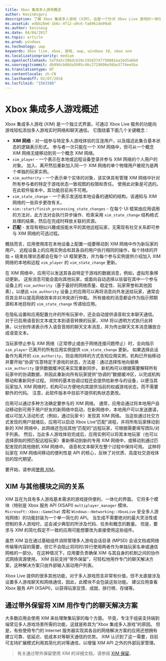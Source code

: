 ```yaml
---
title: Xbox 集成多人游戏概述
author: KevinAsgari
description: 了解 Xbox 集成多人游戏 (XIM)，这是一个针对 Xbox Live 游戏的一体化多人游戏/网络/聊天解决方案。
ms.assetid: edbb28e6-1b6c-4f12-a9c6-fa8961de99a8
ms.author: kevinasg
ms.date: 04/04/2017
ms.topic: article
ms.prod: windows
ms.technology: uwp
keywords: Xbox live, xbox, 游戏, uwp, windows 10, xbox one
ms.localizationpriority: medium
ms.openlocfilehash: 5af9a5c386dc620c19183747750081ea1bd5a66d
ms.sourcegitcommit: db09dcb08da5995c46c2729896e56be3774ee5ba
ms.translationtype: HT
ms.contentlocale: zh-CN
ms.lasthandoff: 02/07/2018
ms.locfileid: "1563388"
---
```

# <a name="xbox-integrated-multiplayer-overview"></a>Xbox 集成多人游戏概述

 Xbox 集成多人游戏 (XIM) 是一个独立式界面，可通过 Xbox Live 服务的功能向游戏轻松添加多人游戏实时网络和聊天通信。 它围绕着下面几个关键概念：

 - **XIM 网络** - 对一组参与特定多人游戏体验的互连用户，以及描述此集合基本状态的逻辑表示形式。 参与者一次只能在一个 XIM 网络中，但可从一个概念 XIM 网络无缝移动到另一个概念 XIM 网络。
 - `xim_player` - 一个表示在本地或远程设备登录并参与 XIM 网络的个人用户的对象。 加入、离开然后重新加入同一个 XIM 网络的单个物理用户被视为是两个单独的玩家实例。
 - `xim_authority` - 一个表示单个实体的对象，该实体具有管理 XIM 网络中针对所有参与者的特定于游戏状态一致视图的权限和责任。 使用此对象是可选的。 在此软件版本中，其功能目前尚不可用。
 - `xim_state_change` - 一个表示发送给本地设备的通知的结构，该通知与 XIM 网络的一些异步更改有关。
 - `xim::start/finish_processing_state_changes` - 在每个 UI 框架由应用调用的方法对，此方法对会执行异步操作、检索采用 `xim_state_change` 结构格式处理的结果，然后在完成时释放关联的资源。
 - **匹配** - 发现有相似兴趣或技能水平的其他远程玩家，无需现有社交关系即可参与 XIM 网络的可选过程。

概括而言，应用使用库在本地设备上配置一组要移动到 XIM 网络中作为新玩家的用户。 远程设备上的应用实例会和其各自的用户执行相同的操作，每个持续的开始 + 结束处理状态都会在每个 UI 框架更改，并为每个参与实例提供介绍加入 XIM 网络的本地和远程 `xim_player` 的 `xim_state_change` 更新。

在 XIM 网络中，应用可以发送其各自特定于游戏的数据消息，例如，虚拟形象移动更新。 这些消息可能会面向其他玩家，或面向自动选择以驻留在其中一个参与设备上的 `xim_authority`（基于最好的网络质量、稳定性、玩家荣誉和其他因素），以便此 `xim_authority` 设备上的应用可以再将消息向外发送给玩家，通常会将其合并以提高网络效率并对冲突进行仲裁。 所有接收的消息都会作为指示预期源和本地目标的 `xim_state_change` 传递给应用。

在隐私设置和应用配置允许的所有玩家中，还会自动提供语音和文本聊天通信。 对于已启用语音到文本或文本到语音转换的玩家，XIM 将以透明方式执行此转换，以分别传递表示传入语音音频的聊天文本消息，并为传出聊天文本消息播放合成语音文本。

当玩家停止参与 XIM 网络（正常停止或由于网络连接问题停止）时，会向指示 `xim_player` 已离开的所有应用实例提供 `xim_state_change` 更新。 如果选择此设备作为离开的 `xim_authority`，则会用同样的方式告知应用实例，机构已开始移动并要开始“协调”任意特定于游戏的状态，方法是：通过选择性地向替换 `xim_authority` 提供数据缓冲区来实现重新同步。 新机构可以根据需要解释所有玩家中的协调数据，并因此重新向所有玩家提供“协调的”数据缓冲区，以完成机构移动和重新同步过程。 同样的基本协调过程还会提供给新参与的设备，以便当其玩家加入 XIM 网络时，机构可以方便地向其提供当前的权威游戏状态，而不需要额外的代码。 注意，此软件版本中目前不提供机构状态更改。

应用可以通过多种方法确定要参与的 XIM 网络。 通常，应用会通过将本地用户自动移动到可用于用户好友的新网络中启动，在新网络中，本地用户可以发送邀请，或以可加入活动形式（例如，通过玩家卡）发现其 XIM 网络。 当这些通过社交方式发现的用户就绪后，应用可以启动 Xbox Live“匹配”进程，并将所有玩家移动到新的 XIM 网络中，此网络还包括其他“匹配的”远程玩家，可根据需要填写团队/对手列表。 然后，当此多人游戏体验完成后，应用实例可以将其本地玩家（也可以选择原始的预匹配远程玩家）重新移动到新的专用 XIM 网络中，或移动到通过匹配发现的其他随机 XIM 网络中。 语音和文本聊天在整个过程中保持可用。 这种将玩家在 XIM 网络间移动的便利性是 API 的核心，反映了对优质、高度社交游戏体验的现代期望。

要开始，请参阅[使用 XIM](xbox-integrated-multiplayer/using-xim.md)。

## <a name="xims-relationship-to-other-modules"></a>XIM 与其他模块之间的关系

XIM 旨在为具有多人游戏基本需求的游戏提供便利、一体化的界面。 它将多个模块（特别是 Xbox 服务 API (XSAPI) `multiplayer_manager` 模块、`Microsoft::Xbox::GameChat` 库和 `Windows::Networking::XboxLive` 安全多人游戏网络）的功能封装为一个单一简化的 API。 当生成不需要绝对的最大灵活性或控制的多人游戏时，这会减少典型的所涉及代码、任务和概念的数量。 但是，要求与 XIM 的简化假定不一致的应用可能想要改为直接使用这些组件。

虽然 XIM 旨在通过基础组件消除管理多人游戏会话目录 (MPSD) 会话文档或网络传输等内容的需要，但它不会阻止将同时/并行使用两者作为单独玩家名单或通信网格的一部分。 在这种情况下，应用要负责确保 XIM 与其自身的机制之间的协作式网络资源使用。 XIM 目前支持“带外保留”，可轻松地用作专门的聊天解决方案，这种解决方案只由外部输入驱动用户列表。

Xbox Live 提供的很多其他功能，对于多人游戏而言非常有价值，但不太直接涉及设置多人游戏聊天和网络通信，因此，此模块不会包装这些功能。 建议应用查看 Xbox 服务 API (XSAPI)，以获得玩家反馈、成就、排行榜、存储等。


## <a name="using-xim-as-a-dedicated-chat-solution-via-out-of-band-reservations"></a>通过带外保留将 XIM 用作专门的聊天解决方案

大多数应用会使用 XIM 来处理聚集玩家的每个方面。 毕竟，专注于组装支持端到端常见多人游戏场景所需的功能，这就是称其为“Xbox 集成多人游戏”的原因。 但是，有些使用专门的 Internet 服务器实现其各自的网络解决方案的应用还想拥有建立可靠、低延迟、低成本对等聊天通信的优势。 XIM 认识到了这一需要，目前可支持扩展模式利用其简化的对等通信，以增强 XIM API 之外的外部玩家管理。

> 有关通过带外保留使用 XIM 的详细文档，请参阅 [XIM 保留](xbox-integrated-multiplayer/xim-reservations.md)。

